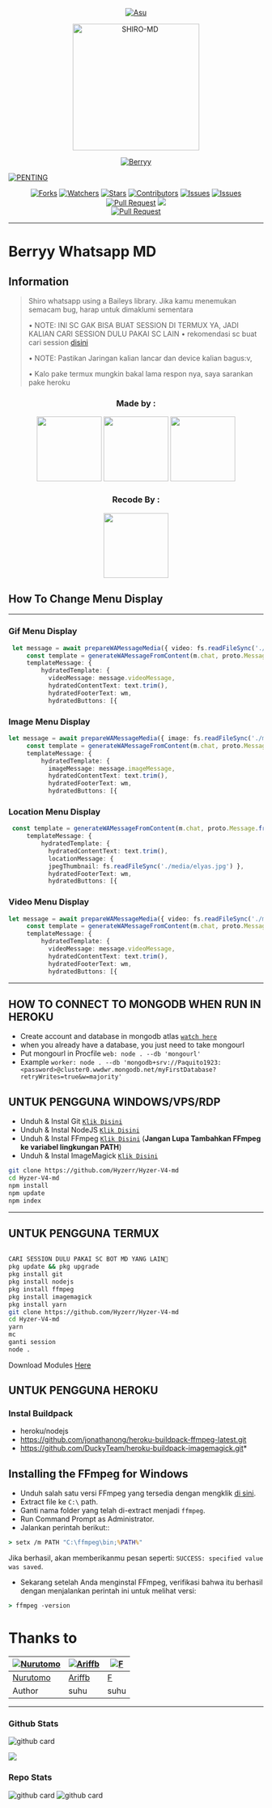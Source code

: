 <p align="center">
  <a href="https://github.com/Famrell"><img src="http://readme-typing-svg.herokuapp.com?color=ffc012&center=true&vCenter=true&multiline=false&lines=Hi+I'm+Berryy;I'm+From+Indonesian;Don't+bully+me" alt="Asu">
</p>

<p align="center">
<img src="https://telegra.ph/file/cc8f77dda0988064e49ae.png?token=eyJ0eXAiOiJKV1QiLCJhbGciOiJIUzI1NiJ9.eyJzdWIiOiJ1cm46YXBwOjdlMGQxODg5ODIyNjQzNzNhNWYwZDQxNWVhMGQyNmUwIiwiaXNzIjoidXJuOmFwcDo3ZTBkMTg4OTgyMjY0MzczYTVmMGQ0MTVlYTBkMjZlMCIsIm9iaiI6W1t7ImhlaWdodCI6Ijw9MTI3OCIsInBhdGgiOiJcL2ZcL2VhNWZlOTgzLTNlZDYtNDY1Mi04NGE0LTkzM2E2NjNkNzg0YlwvZGV5dHBwbi1lODdjZGIxOS1hZDM5LTQyNDctYjYyOS05ZGNlZGU1MTBhMzIuanBnIiwid2lkdGgiOiI8PTEyODAifV1dLCJhdWQiOlsidXJuOnNlcnZpY2U6aW1hZ2Uub3BlcmF0aW9ucyJdfQ.pFnKndipzybcE3VAU2em7bK1wORwu9UZGgFUDpccpsw" alt="SHIRO-MD" width="250"/>


</p>
<p align="center">
<a href="#"><img title="Berryy" src="https://img.shields.io/badge/GANTI SESSIONNYA DULU SEBELUM PAKAI,DAN JANGAN LUPA GANTI APIKEY NYA SEBELUM PAKAI-red?colorA=%255ff0000&colorB=%23017e40&style=for-the-badge"></a>
</p>
<p align="center">
</p>
<a href="#"><img title="PENTING" src="https://img.shields.io/badge/BAGI USER TERMUX HARAP BACA README-red?colorA=%255ff0000&colorB=%23971920&style=for-the-badge"></a>
</p>
<p align="center">
</p>
<p align="center">
<a href="https://github.com/Famrell/BerryyMd-V1/network/members"><img title="Forks" src="https://img.shields.io/github/forks/Hyzerr/Hyzer-V4-md?label=Forks&color=blue&style=flat-square"></a>
<a href="https://github.com/Famrell/BerryyMd-V1/watchers"><img title="Watchers" src="https://img.shields.io/github/watchers/Hyzerr/Hyzer-V4-md?label=Watchers&color=green&style=flat-square"></a>
<a href="https://github.com/Famrell/BerryyMd-V1/stargazers"><img title="Stars" src="https://img.shields.io/github/stars/Hyzerr/Hyzer-V4-md?label=Stars&color=yellow&style=flat-square"></a>
<a href="https://github.com/Famrell/BerryyMd-V1/graphs/contributors"><img title="Contributors" src="https://img.shields.io/github/contributors/Hyzerr/Hyzer-V4-md?label=Contributors&color=blue&style=flat-square"></a>
<a href="https://github.com/Famrell/BerryyMd-V1/issues"><img title="Issues" src="https://img.shields.io/github/issues/Hyzerr/Hyzer-V4-md?label=Issues&color=success&style=flat-square"></a>
<a href="https://github.com/Famrell/BerryyMd-V1/issues?q=is%3Aissue+is%3Aclosed"><img title="Issues" src="https://img.shields.io/github/issues-closed/Hyzerr/Hyzer-V4-md?label=Issues&color=red&style=flat-square"></a>
<a href="https://github.com/Famrell/BerryyMd-V1/pulls"><img title="Pull Request" src="https://img.shields.io/github/issues-pr/Hyzerr/Hyzer-V4-md?label=PullRequest&color=success&style=flat-square"></a>
<a href="https://www.youtube.com/channel/UC3zScvuQfMxqiTC5x_JUEng"><img src="https://img.shields.io/youtube/channel/subscribers/UC3zScvuQfMxqiTC5x_JUEng?style=social" /> <br>
<a href="https://github.com/Famrell/BerryyMd-V1/pulls?q=is%3Apr+is%3Aclosed"><img title="Pull Request" src="https://img.shields.io/github/issues-pr-closed/Hyzerr/Hyzer-V4-md?label=PullRequest&color=red&style=flat-square"></a>
</p>

------

# Berryy Whatsapp MD
## Information
> Shiro whatsapp using a Baileys library.
> Jika kamu menemukan semacam bug, harap untuk dimaklumi sementara
>
> • NOTE: INI SC GAK BISA BUAT SESSION DI TERMUX YA, JADI KALIAN CARI SESSION DULU PAKAI SC LAIN 
> • rekomendasi sc buat cari session [disini](https://github.com/ilmanhdyt/ShiraoriBOT-Md)
>
> • NOTE: Pastikan Jaringan kalian lancar dan device kalian bagus:v, 
> 
> • Kalo pake termux mungkin bakal lama respon nya, saya sarankan pake heroku
> 

<h3 align="center">Made by :</h3>
<p align="center">
  </a href="https://github.com/ilmanhdyt"><img src="https://github.com/Hyzerr.png?size=128" height="128" width="128" /></a>
  </a href="https://github.com/ilmanhdyt"><img src="https://github.com/ilmanhdyt.png?size=128" height="128" width="128" /></a>
  <a href="https://github.com/BochilGaming"><img src="https://github.com/BochilGaming.png?size=128" height="128" width="128" /></a>
  <h3 align="center">Recode By :</h3>
<p align="center">
  </a href="https://github.com/Famrell"><img src="https://github.com/Famrell.png?size=128" height="128" 
</p>

## How To Change Menu Display
----
### Gif Menu Display
```ts
 let message = await prepareWAMessageMedia({ video: fs.readFileSync('./media/menu.mp4'), gifPlayback: true }, { upload: conn.waUploadToServer })
     const template = generateWAMessageFromContent(m.chat, proto.Message.fromObject({
     templateMessage: {
         hydratedTemplate: {
           videoMessage: message.videoMessage,
           hydratedContentText: text.trim(),
           hydratedFooterText: wm,
           hydratedButtons: [{
```

### Image Menu Display
```ts
let message = await prepareWAMessageMedia({ image: fs.readFileSync('./media/elyas.jpg')}, { upload: conn.waUploadToServer })
     const template = generateWAMessageFromContent(m.chat, proto.Message.fromObject({
     templateMessage: {
         hydratedTemplate: {
           imageMessage: message.imageMessage,
           hydratedContentText: text.trim(),
           hydratedFooterText: wm,
           hydratedButtons: [{
```

### Location Menu Display
```ts
 const template = generateWAMessageFromContent(m.chat, proto.Message.fromObject({
     templateMessage: {
         hydratedTemplate: {
           hydratedContentText: text.trim(),
           locationMessage: { 
           jpegThumbnail: fs.readFileSync('./media/elyas.jpg') },
           hydratedFooterText: wm,
           hydratedButtons: [{       
```

### Video Menu Display
```ts
let message = await prepareWAMessageMedia({ video: fs.readFileSync('./media/menu.mp4')}, { upload: conn.waUploadToServer })
     const template = generateWAMessageFromContent(m.chat, proto.Message.fromObject({
     templateMessage: {
         hydratedTemplate: {
           videoMessage: message.videoMessage,
           hydratedContentText: text.trim(),
           hydratedFooterText: wm,
           hydratedButtons: [{           	
```
----           


## HOW TO CONNECT TO MONGODB WHEN RUN IN HEROKU

* Create account and database in mongodb atlas [`watch here`](https://youtu.be/rPqRyYJmx2g)
* when you already have a database, you just need to take mongourl
* Put mongourl in Procfile `web: node . --db 'mongourl'`
* Example `worker: node . --db 'mongodb+srv://Paquito1923:<password>@cluster0.wwdwr.mongodb.net/myFirstDatabase?retryWrites=true&w=majority'`


## UNTUK PENGGUNA WINDOWS/VPS/RDP

* Unduh & Instal Git [`Klik Disini`](https://git-scm.com/downloads)
* Unduh & Instal NodeJS [`Klik Disini`](https://nodejs.org/en/download)
* Unduh & Instal FFmpeg [`Klik Disini`](https://ffmpeg.org/download.html) (**Jangan Lupa Tambahkan FFmpeg ke variabel lingkungan PATH**)
* Unduh & Instal ImageMagick [`Klik Disini`](https://imagemagick.org/script/download.php)

```bash
git clone https://github.com/Hyzerr/Hyzer-V4-md
cd Hyzer-V4-md
npm install
npm update
npm index
```

---------

## UNTUK PENGGUNA TERMUX
```bash

CARI SESSION DULU PAKAI SC BOT MD YANG LAIN🙏
pkg update && pkg upgrade
pkg install git
pkg install nodejs
pkg install ffmpeg
pkg install imagemagick
pkg install yarn
git clone https://github.com/Hyzerr/Hyzer-V4-md
cd Hyzer-V4-md
yarn
mc
ganti session
node .
```
Download Modules
[Here](https://drive.google.com/file/d/1Rr4xDLfA1OBpJ86PCrUFlNTuJX3KSCHN/view?usp=sharing)

## UNTUK PENGGUNA HEROKU

### Instal Buildpack
* heroku/nodejs
* https://github.com/jonathanong/heroku-buildpack-ffmpeg-latest.git
* https://github.com/DuckyTeam/heroku-buildpack-imagemagick.git*

## Installing the FFmpeg for Windows
* Unduh salah satu versi FFmpeg yang tersedia dengan mengklik [di sini](https://www.gyan.dev/ffmpeg/builds/).
* Extract file ke `C:\` path.
* Ganti nama folder yang telah di-extract menjadi `ffmpeg`.
* Run Command Prompt as Administrator.
* Jalankan perintah berikut::
```cmd
> setx /m PATH "C:\ffmpeg\bin;%PATH%"
```
Jika berhasil, akan memberikanmu pesan seperti: `SUCCESS: specified value was saved`.
* Sekarang setelah Anda menginstal FFmpeg, verifikasi bahwa itu berhasil dengan menjalankan perintah ini untuk melihat versi:
```cmd
> ffmpeg -version
```

# Thanks to
 [![Nurutomo](https://github.com/Nurutomo.png?size=150)](https://github.com/Nurutomo) | [![Ariffb](https://github.com/ariffb25.png?size=250)](https://github.com/ariffb25) | [![F](https://github.com/Alfarqun.png?size=80)](https://github.com/Alfarqun)
----|----|----
[Nurutomo](https://github.com/Nurutomo) | [Ariffb](https://github.com/ariffb25) | [F](https://github.com/Alfarqun)
 Author | suhu | suhu
 
------
 
### Github Stats 

![github card](https://github-readme-stats.vercel.app/api?username=Hyzerr&show_icons=true&theme=radical)

![](https://github-profile-summary-cards.vercel.app/api/cards/profile-details?username=Hyzerr&theme=monokai)

### Repo Stats 

![github card](https://github-readme-stats.vercel.app/api/pin/?username=Hyzerr&repo=Hyzer-V4-md&theme=dark)
![github card](https://github-readme-stats.vercel.app/api/pin/?username=Hyzerr&repo=Ran-Bot&theme=dark)
